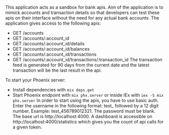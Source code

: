 

This application acts as a sandbox for  bank apis. Aim of the application is to mimick accounts and transaction details
so that developers can test these apis on their interface without the need for any actual bank accounts.
The application gives access to the following apis:
  * GET /accounts
  * GET /accounts/:account_id
  * GET /accounts/:account_id/details
  * GET /accounts/:account_id/balances
  * GET /accounts/:account_id/transactions
  * GET /accounts/:account_id/transactions/:transaction_id
The transaction feed is generated for 90 days from the current date and the latest transaction will be the last result in the api.

To start your Phoenix server:

  * Install dependencies with `mix deps.get`
  * Start Phoenix endpoint with `mix phx.server` or inside IEx with `iex -S mix phx.server`
In order to start using the apis, you have to use basic auth. Enter the username in the following format:
test_ followed by a 12 digit number. Example: test_456789012321. The password must be blank.
The base url is http://localhost:4000.
A dashboard is accessible on http://localhost:4000/statistics which gives you the count of api calls for a given token.
